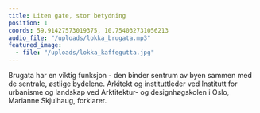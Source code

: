 ```yaml
---
title: Liten gate, stor betydning
position: 1
coords: 59.91427573019375, 10.754032731056213
audio_file: "/uploads/lokka_brugata.mp3"
featured_image: 
  - file: "/uploads/lokka_kaffegutta.jpg"
---
```


Brugata har en viktig funksjon - den binder sentrum av byen sammen
med de sentrale, østlige bydelene. Arkitekt og instituttleder ved Institutt for
urbanisme og landskap ved Arktitektur- og designhøgskolen i Oslo, Marianne Skjulhaug,
forklarer.